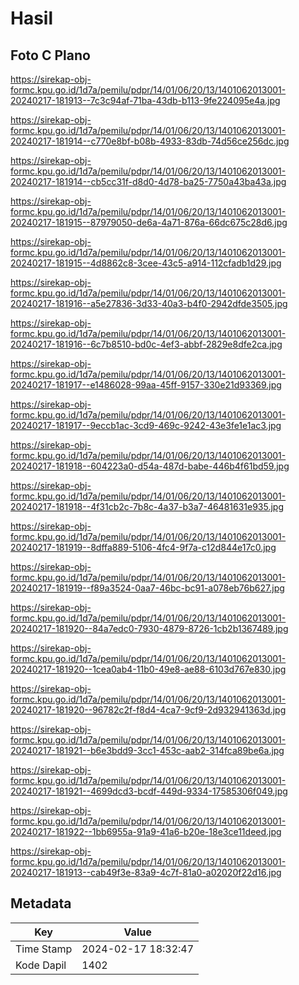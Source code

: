 # Hasil

## Foto C Plano

https://sirekap-obj-formc.kpu.go.id/1d7a/pemilu/pdpr/14/01/06/20/13/1401062013001-20240217-181913--7c3c94af-71ba-43db-b113-9fe224095e4a.jpg

https://sirekap-obj-formc.kpu.go.id/1d7a/pemilu/pdpr/14/01/06/20/13/1401062013001-20240217-181914--c770e8bf-b08b-4933-83db-74d56ce256dc.jpg

https://sirekap-obj-formc.kpu.go.id/1d7a/pemilu/pdpr/14/01/06/20/13/1401062013001-20240217-181914--cb5cc31f-d8d0-4d78-ba25-7750a43ba43a.jpg

https://sirekap-obj-formc.kpu.go.id/1d7a/pemilu/pdpr/14/01/06/20/13/1401062013001-20240217-181915--87979050-de6a-4a71-876a-66dc675c28d6.jpg

https://sirekap-obj-formc.kpu.go.id/1d7a/pemilu/pdpr/14/01/06/20/13/1401062013001-20240217-181915--4d8862c8-3cee-43c5-a914-112cfadb1d29.jpg

https://sirekap-obj-formc.kpu.go.id/1d7a/pemilu/pdpr/14/01/06/20/13/1401062013001-20240217-181916--a5e27836-3d33-40a3-b4f0-2942dfde3505.jpg

https://sirekap-obj-formc.kpu.go.id/1d7a/pemilu/pdpr/14/01/06/20/13/1401062013001-20240217-181916--6c7b8510-bd0c-4ef3-abbf-2829e8dfe2ca.jpg

https://sirekap-obj-formc.kpu.go.id/1d7a/pemilu/pdpr/14/01/06/20/13/1401062013001-20240217-181917--e1486028-99aa-45ff-9157-330e21d93369.jpg

https://sirekap-obj-formc.kpu.go.id/1d7a/pemilu/pdpr/14/01/06/20/13/1401062013001-20240217-181917--9eccb1ac-3cd9-469c-9242-43e3fe1e1ac3.jpg

https://sirekap-obj-formc.kpu.go.id/1d7a/pemilu/pdpr/14/01/06/20/13/1401062013001-20240217-181918--604223a0-d54a-487d-babe-446b4f61bd59.jpg

https://sirekap-obj-formc.kpu.go.id/1d7a/pemilu/pdpr/14/01/06/20/13/1401062013001-20240217-181918--4f31cb2c-7b8c-4a37-b3a7-46481631e935.jpg

https://sirekap-obj-formc.kpu.go.id/1d7a/pemilu/pdpr/14/01/06/20/13/1401062013001-20240217-181919--8dffa889-5106-4fc4-9f7a-c12d844e17c0.jpg

https://sirekap-obj-formc.kpu.go.id/1d7a/pemilu/pdpr/14/01/06/20/13/1401062013001-20240217-181919--f89a3524-0aa7-46bc-bc91-a078eb76b627.jpg

https://sirekap-obj-formc.kpu.go.id/1d7a/pemilu/pdpr/14/01/06/20/13/1401062013001-20240217-181920--84a7edc0-7930-4879-8726-1cb2b1367489.jpg

https://sirekap-obj-formc.kpu.go.id/1d7a/pemilu/pdpr/14/01/06/20/13/1401062013001-20240217-181920--1cea0ab4-11b0-49e8-ae88-6103d767e830.jpg

https://sirekap-obj-formc.kpu.go.id/1d7a/pemilu/pdpr/14/01/06/20/13/1401062013001-20240217-181920--96782c2f-f8d4-4ca7-9cf9-2d932941363d.jpg

https://sirekap-obj-formc.kpu.go.id/1d7a/pemilu/pdpr/14/01/06/20/13/1401062013001-20240217-181921--b6e3bdd9-3cc1-453c-aab2-314fca89be6a.jpg

https://sirekap-obj-formc.kpu.go.id/1d7a/pemilu/pdpr/14/01/06/20/13/1401062013001-20240217-181921--4699dcd3-bcdf-449d-9334-17585306f049.jpg

https://sirekap-obj-formc.kpu.go.id/1d7a/pemilu/pdpr/14/01/06/20/13/1401062013001-20240217-181922--1bb6955a-91a9-41a6-b20e-18e3ce11deed.jpg

https://sirekap-obj-formc.kpu.go.id/1d7a/pemilu/pdpr/14/01/06/20/13/1401062013001-20240217-181913--cab49f3e-83a9-4c7f-81a0-a02020f22d16.jpg


## Metadata

| Key        | Value               |
| ---------- | ------------------- |
| Time Stamp | 2024-02-17 18:32:47 |
| Kode Dapil | 1402                |



